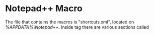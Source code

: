 # Notepad++ Macro<br>

The file that contains the macros is "shortcuts.xml", located on <i>%APPDATA%\Notepad++</i>.
Inside tag <Macros> there are various sections called <macro>
  

  

